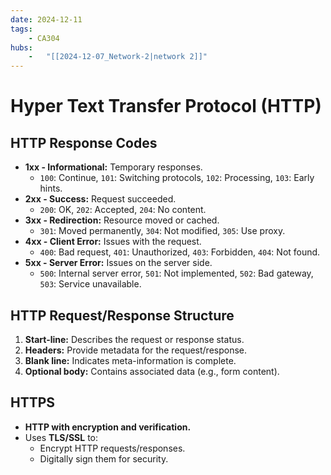```yaml
---
date: 2024-12-11 
tags: 
    - CA304
hubs: 
    -   "[[2024-12-07_Network-2|network 2]]"
---
```


# Hyper Text Transfer Protocol (HTTP)

## **HTTP Response Codes**
- **1xx - Informational:** Temporary responses.
  - `100`: Continue, `101`: Switching protocols, `102`: Processing, `103`: Early hints.
- **2xx - Success:** Request succeeded.
  - `200`: OK, `202`: Accepted, `204`: No content.
- **3xx - Redirection:** Resource moved or cached.
  - `301`: Moved permanently, `304`: Not modified, `305`: Use proxy.
- **4xx - Client Error:** Issues with the request.
  - `400`: Bad request, `401`: Unauthorized, `403`: Forbidden, `404`: Not found.
- **5xx - Server Error:** Issues on the server side.
  - `500`: Internal server error, `501`: Not implemented, `502`: Bad gateway, `503`: Service unavailable.

## **HTTP Request/Response Structure**
1. **Start-line:** Describes the request or response status.
2. **Headers:** Provide metadata for the request/response.
3. **Blank line:** Indicates meta-information is complete.
4. **Optional body:** Contains associated data (e.g., form content).

## **HTTPS**
- **HTTP with encryption and verification.**
- Uses **TLS/SSL** to:
  - Encrypt HTTP requests/responses.
  - Digitally sign them for security.
